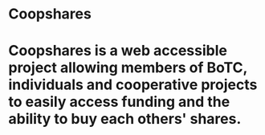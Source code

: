 # Coopshares
# Coopshares is a web accessible project allowing members of BoTC, individuals and cooperative projects to easily access funding and the ability to buy each others' shares.

